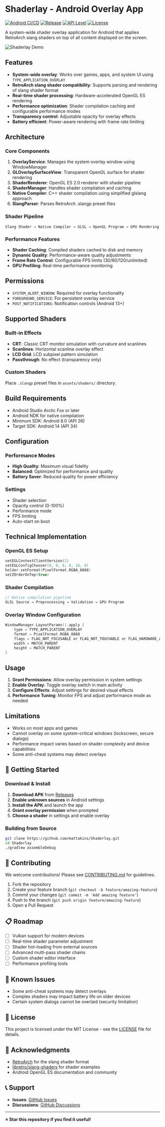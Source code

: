 # Shaderlay - Android Overlay App

[![Android CI/CD](https://github.com/mattakins/Shaderlay/workflows/Android%20CI/CD/badge.svg)](https://github.com/mattakins/Shaderlay/actions)
[![Release](https://img.shields.io/github/v/release/mattakins/Shaderlay)](https://github.com/mattakins/Shaderlay/releases)
[![API Level](https://img.shields.io/badge/API-26%2B-brightgreen.svg)](https://android-arsenal.com/api?level=26)
[![License](https://img.shields.io/badge/License-MIT-blue.svg)](LICENSE)

A system-wide shader overlay application for Android that applies RetroArch slang shaders on top of all content displayed on the screen.

![Shaderlay Demo](docs/demo.gif)

## Features

- **System-wide overlay**: Works over games, apps, and system UI using `TYPE_APPLICATION_OVERLAY`
- **RetroArch slang shader compatibility**: Supports parsing and rendering of slang shader format
- **Real-time shader processing**: Hardware-accelerated OpenGL ES rendering
- **Performance optimization**: Shader compilation caching and configurable performance modes
- **Transparency control**: Adjustable opacity for overlay effects
- **Battery efficient**: Power-aware rendering with frame rate limiting

## Architecture

### Core Components

1. **OverlayService**: Manages the system overlay window using WindowManager
2. **GLOverlaySurfaceView**: Transparent OpenGL surface for shader rendering
3. **ShaderRenderer**: OpenGL ES 2.0 renderer with shader pipeline
4. **ShaderManager**: Handles shader compilation and caching
5. **Native Compiler**: C++ shader compilation using simplified glslang approach
6. **SlangParser**: Parses RetroArch .slangp preset files

### Shader Pipeline

```
Slang Shader → Native Compiler → GLSL → OpenGL Program → GPU Rendering
```

### Performance Features

- **Shader Caching**: Compiled shaders cached to disk and memory
- **Dynamic Quality**: Performance-aware quality adjustments
- **Frame Rate Control**: Configurable FPS limits (30/60/120/unlimited)
- **GPU Profiling**: Real-time performance monitoring

## Permissions

- `SYSTEM_ALERT_WINDOW`: Required for overlay functionality
- `FOREGROUND_SERVICE`: For persistent overlay service
- `POST_NOTIFICATIONS`: Notification controls (Android 13+)

## Supported Shaders

### Built-in Effects
- **CRT**: Classic CRT monitor simulation with curvature and scanlines
- **Scanlines**: Horizontal scanline overlay effect
- **LCD Grid**: LCD subpixel pattern simulation
- **Passthrough**: No effect (transparency only)

### Custom Shaders
Place `.slangp` preset files in `assets/shaders/` directory.

## Build Requirements

- Android Studio Arctic Fox or later
- Android NDK for native compilation
- Minimum SDK: Android 8.0 (API 26)
- Target SDK: Android 14 (API 34)

## Configuration

### Performance Modes
- **High Quality**: Maximum visual fidelity
- **Balanced**: Optimized for performance and quality
- **Battery Saver**: Reduced quality for power efficiency

### Settings
- Shader selection
- Opacity control (0-100%)
- Performance mode
- FPS limiting
- Auto-start on boot

## Technical Implementation

### OpenGL ES Setup
```kotlin
setEGLContextClientVersion(2)
setEGLConfigChooser(8, 8, 8, 8, 16, 0)
holder.setFormat(PixelFormat.RGBA_8888)
setZOrderOnTop(true)
```

### Shader Compilation
```cpp
// Native compilation pipeline
GLSL Source → Preprocessing → Validation → GPU Program
```

### Overlay Window Configuration
```kotlin
WindowManager.LayoutParams().apply {
    type = TYPE_APPLICATION_OVERLAY
    format = PixelFormat.RGBA_8888
    flags = FLAG_NOT_FOCUSABLE or FLAG_NOT_TOUCHABLE or FLAG_HARDWARE_ACCELERATED
    width = MATCH_PARENT
    height = MATCH_PARENT
}
```

## Usage

1. **Grant Permissions**: Allow overlay permission in system settings
2. **Enable Overlay**: Toggle overlay switch in main activity
3. **Configure Effects**: Adjust settings for desired visual effects
4. **Performance Tuning**: Monitor FPS and adjust performance mode as needed

## Limitations

- Works on most apps and games
- Cannot overlay on some system-critical windows (lockscreen, secure dialogs)
- Performance impact varies based on shader complexity and device capabilities
- Some anti-cheat systems may detect overlays

## 🚀 Getting Started

### Download & Install
1. **Download APK** from [Releases](https://github.com/mattakins/Shaderlay/releases)
2. **Enable unknown sources** in Android settings
3. **Install the APK** and launch the app
4. **Grant overlay permission** when prompted
5. **Choose a shader** in settings and enable overlay

### Building from Source
```bash
git clone https://github.com/mattakins/Shaderlay.git
cd Shaderlay
./gradlew assembleDebug
```

## 🤝 Contributing

We welcome contributions! Please see [CONTRIBUTING.md](CONTRIBUTING.md) for guidelines.

1. Fork the repository
2. Create your feature branch (`git checkout -b feature/amazing-feature`)
3. Commit your changes (`git commit -m 'Add amazing feature'`)
4. Push to the branch (`git push origin feature/amazing-feature`)
5. Open a Pull Request

## 📋 Roadmap

- [ ] Vulkan support for modern devices
- [ ] Real-time shader parameter adjustment
- [ ] Shader hot-loading from external sources
- [ ] Advanced multi-pass shader chains
- [ ] Custom shader editor interface
- [ ] Performance profiling tools

## 🐛 Known Issues

- Some anti-cheat systems may detect overlays
- Complex shaders may impact battery life on older devices
- Certain system dialogs cannot be overlaid (security limitation)

## 📄 License

This project is licensed under the MIT License - see the [LICENSE](LICENSE) file for details.

## 🙏 Acknowledgments

- [RetroArch](https://www.retroarch.com/) for the slang shader format
- [libretro/slang-shaders](https://github.com/libretro/slang-shaders) for shader examples
- Android OpenGL ES documentation and community

## 📞 Support

- **Issues**: [GitHub Issues](https://github.com/mattakins/Shaderlay/issues)
- **Discussions**: [GitHub Discussions](https://github.com/mattakins/Shaderlay/discussions)

---

**⭐ Star this repository if you find it useful!**